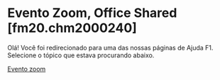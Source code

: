 
# Evento Zoom, Office Shared [fm20.chm2000240]

Olá! Você foi redirecionado para uma das nossas páginas de Ajuda F1. Selecione o tópico que estava procurando abaixo.

[Evento zoom](http://msdn.microsoft.com/library/8716a59d-2d1c-88e6-bf0c-f062dc11b1b5%28Office.15%29.aspx)
